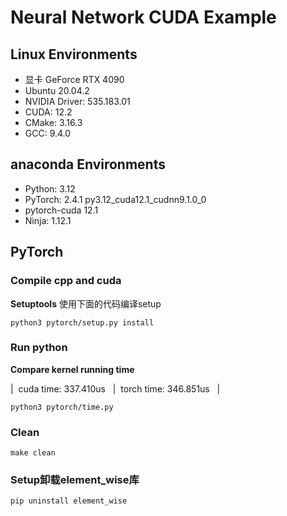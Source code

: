 # Neural Network CUDA Example

## Linux Environments
* 显卡 GeForce RTX 4090
* Ubuntu 20.04.2
* NVIDIA Driver: 535.183.01
* CUDA: 12.2
* CMake: 3.16.3
* GCC: 9.4.0

## anaconda Environments
* Python: 3.12
* PyTorch: 2.4.1 py3.12_cuda12.1_cudnn9.1.0_0
* pytorch-cuda 12.1
* Ninja: 1.12.1


## PyTorch
### Compile cpp and cuda

**Setuptools**
使用下面的代码编译setup
```shell
python3 pytorch/setup.py install
```

### Run python
**Compare kernel running time**

|&nbsp;&nbsp;cuda  time: 337.410us &nbsp;&nbsp;|&nbsp;&nbsp;torch time: 346.851us  &nbsp;&nbsp;|
```shell
python3 pytorch/time.py
```

### Clean
```shell
make clean
```

### Setup卸载element_wise库
```shell
pip uninstall element_wise
```